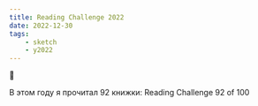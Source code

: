 ```yaml
---
title: Reading Challenge 2022
date: 2022-12-30
tags:
    - sketch
    - y2022
---
```


🌲

В этом году я прочитал 92 книжки: Reading Challenge 92 of 100
